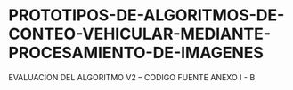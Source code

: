 # PROTOTIPOS-DE-ALGORITMOS-DE-CONTEO-VEHICULAR-MEDIANTE-PROCESAMIENTO-DE-IMAGENES

EVALUACION DEL ALGORITMO V2 – CODIGO FUENTE ANEXO I - B
